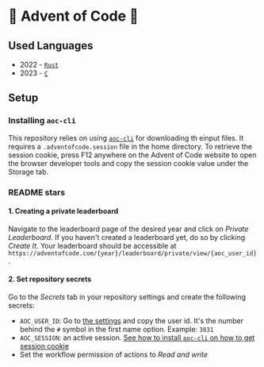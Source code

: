 # 🎄 Advent of Code 🎄

## Used Languages
 - 2022 - [`Rust`](https://github.com/FineFindus/advent-of-code/blob/master/2022/)
 - 2023 - [`C`](https://github.com/FineFindus/advent-of-code/blob/master/2023/)

## Setup

### Installing `aoc-cli`

This repository relies on using [`aoc-cli`](https://github.com/scarvalhojr/aoc-cli/) for downloading th einput files. It requires a `.adventofcode.session` file in the home directory. To retrieve the session cookie, press F12 anywhere on the Advent of Code website to open the browser developer tools and copy the session cookie value under the Storage tab.

### README stars

#### 1. Creating a private leaderboard

Navigate to the leaderboard page of the desired year and click on _Private Leaderboard_. If you haven't created a leaderboard yet, do so by clicking _Create It_. Your leaderboard should be accessible at `https://adventofcode.com/{year}/leaderboard/private/view/{aoc_user_id}`.

#### 2. Set repository secrets

Go to the _Secrets_ tab in your repository settings and create the following secrets:

 - `AOC_USER_ID`: Go to [the settings](https://adventofcode.com/settings) and copy the user id. It's the number behind the `#` symbol in the first name option. Example: `3031`
 - `AOC_SESSION`: an active session. [See how to install `aoc-cli` on how to get session cookie](#installing-aoc-cli)
 - Set the workflow permission of actions to _Read and write_
